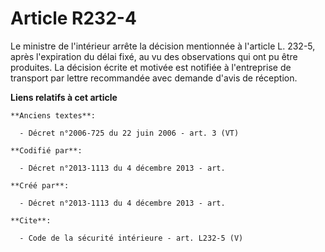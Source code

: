 # Article R232-4

Le ministre de l'intérieur arrête la décision mentionnée à l'article L. 232-5, après l'expiration du délai fixé, au vu des
observations qui ont pu être produites. La décision écrite et motivée est notifiée à l'entreprise de transport par lettre
recommandée avec demande d'avis de réception.

**Liens relatifs à cet article**

	**Anciens textes**:

	  - Décret n°2006-725 du 22 juin 2006 - art. 3 (VT)

	**Codifié par**:

	  - Décret n°2013-1113 du 4 décembre 2013 - art.

	**Créé par**:

	  - Décret n°2013-1113 du 4 décembre 2013 - art.

	**Cite**:

	  - Code de la sécurité intérieure - art. L232-5 (V)
